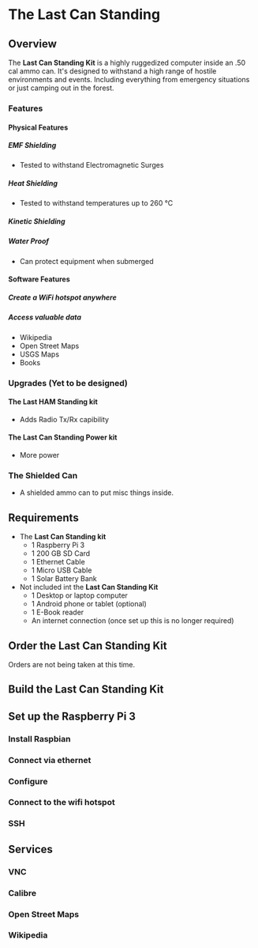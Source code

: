 # The Last Can Standing

## Overview

The **Last Can Standing Kit** is a highly ruggedized computer inside an .50 cal ammo can. It's designed to withstand a high range of hostile environments and events. Including everything from emergency situations or just camping out in the forest.

### Features

#### Physical Features

##### EMF Shielding

* Tested to withstand Electromagnetic Surges

##### Heat Shielding

* Tested to withstand temperatures up to 260 °C

##### Kinetic Shielding

##### Water Proof
* Can protect equipment when submerged

#### Software Features

##### Create a WiFi hotspot anywhere

##### Access valuable data

* Wikipedia
* Open Street Maps
* USGS Maps
* Books

### Upgrades (Yet to be designed)

#### The Last HAM Standing kit

* Adds Radio Tx/Rx capibility

#### The Last Can Standing Power kit

* More power

### The Shielded Can

* A shielded ammo can to put misc things inside.

## Requirements

* The **Last Can Standing kit**
  * 1 Raspberry Pi 3
  * 1 200 GB SD Card
  * 1 Ethernet Cable
  * 1 Micro USB Cable
  * 1 Solar Battery Bank
* Not included int the **Last Can Standing Kit**
  * 1 Desktop or laptop computer
  * 1 Android phone or tablet (optional)
  * 1 E-Book reader
  * An internet connection (once set up this is no longer required)

## Order the **Last Can Standing Kit**

Orders are not being taken at this time.

## Build the **Last Can Standing Kit**

## Set up the Raspberry Pi 3

### Install Raspbian

### Connect via ethernet

### Configure

### Connect to the wifi hotspot

### SSH

## Services

### VNC

### Calibre

### Open Street Maps

### Wikipedia
